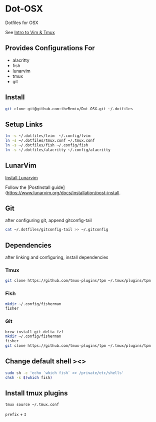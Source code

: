 # Dot-OSX

Dotfiles for OSX

See [Intro to Vim & Tmux](./INTRO.md)

## Provides Configurations For

- alacritty
- fish
- lunarvim
- tmux
- git

## Install

```sh
git clone git@github.com:theRemix/Dot-OSX.git ~/.dotfiles
```

## Setup Links

```sh
ln -s ~/.dotfiles/lvim  ~/.config/lvim
ln -s ~/.dotfiles/tmux.conf ~/.tmux.conf
ln -s ~/.dotfiles/fish ~/.config/fish
ln -s ~/.dotfiles/alacritty ~/.config/alacritty
```

## LunarVim

[Install Lunarvim](https://www.lunarvim.org/docs/installation)

Follow the [PostInstall guide](https://www.lunarvim.org/docs/installation/post-install.

## Git

after configuring git, append gitconfig-tail

```sh
cat ~/.dotfiles/gitconfig-tail >> ~/.gitconfig
```

## Dependencies

after linking and configuring, install dependencies

### Tmux
```sh
git clone https://github.com/tmux-plugins/tpm ~/.tmux/plugins/tpm
```

### Fish
```sh
mkdir ~/.config/fisherman
fisher
```

### Git
```sh
brew install git-delta fzf
mkdir ~/.config/fisherman
fisher
git clone https://github.com/tmux-plugins/tpm ~/.tmux/plugins/tpm
```

## Change default shell ><>

```sh
sudo sh -c 'echo `which fish` >> /private/etc/shells'
chsh -s $(which fish)
```

## Install tmux plugins

```sh
tmux source ~/.tmux.conf
```

`prefix` + `I`

